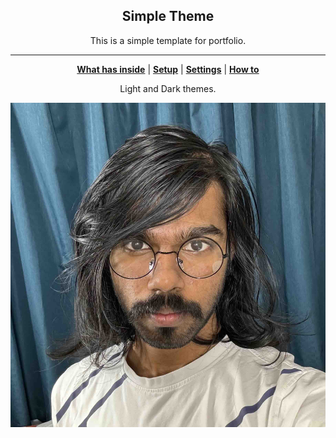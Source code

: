 <p align="center">
    <h2 align="center">Simple Theme<a href="https://sergiokopplin.github.io/indigo/"></a></h2>
</p>

<p align="center">This is a simple template for portfolio.</p>

***

<p align="center">
    <b><a href="README.md#what-has-inside">What has inside</a></b>
    |
    <b><a href="README.md#setup">Setup</a></b>
    |
    <b><a href="README.md#settings">Settings</a></b>
    |
    <b><a href="README.md#how-to">How to</a></b>
</p>

<p align="center">
    Light and Dark themes.
</p>

<p align="center">
    <img src="assets/images/profile.jpg" />
</p>


